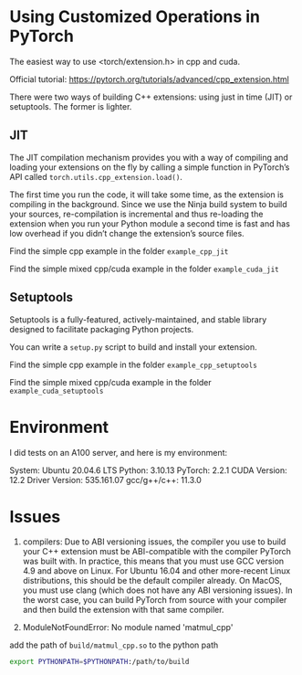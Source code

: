 # Using Customized Operations in PyTorch

The easiest way to use <torch/extension.h> in cpp and cuda.

Official tutorial: https://pytorch.org/tutorials/advanced/cpp_extension.html

There were two ways of building C++ extensions: using just in time (JIT) or setuptools. The former is lighter.

## JIT

The JIT compilation mechanism provides you with a way of compiling and loading your extensions on the fly by calling a simple function in PyTorch’s API called `torch.utils.cpp_extension.load()`.

The first time you run the code, it will take some time, as the extension is compiling in the background. Since we use the Ninja build system to build your sources, re-compilation is incremental and thus re-loading the extension when you run your Python module a second time is fast and has low overhead if you didn’t change the extension’s source files.

Find the simple cpp example in the folder `example_cpp_jit`

Find the simple mixed cpp/cuda example in the folder `example_cuda_jit`


## Setuptools

Setuptools is a fully-featured, actively-maintained, and stable library designed to facilitate packaging Python projects.

You can write a `setup.py` script to build and install your extension.

Find the simple cpp example in the folder `example_cpp_setuptools`

Find the simple mixed cpp/cuda example in the folder `example_cuda_setuptools`


# Environment

I did tests on an A100 server, and here is my environment:

System: Ubuntu 20.04.6 LTS
Python: 3.10.13
PyTorch: 2.2.1
CUDA Version: 12.2
Driver Version: 535.161.07
gcc/g++/c++: 11.3.0


# Issues

1. compilers: Due to ABI versioning issues, the compiler you use to build your C++ extension must be ABI-compatible with the compiler PyTorch was built with. In practice, this means that you must use GCC version 4.9 and above on Linux. For Ubuntu 16.04 and other more-recent Linux distributions, this should be the default compiler already. On MacOS, you must use clang (which does not have any ABI versioning issues). In the worst case, you can build PyTorch from source with your compiler and then build the extension with that same compiler.

2. ModuleNotFoundError: No module named 'matmul_cpp'

add the path of `build/matmul_cpp.so` to the python path 

```bash
export PYTHONPATH=$PYTHONPATH:/path/to/build
```
